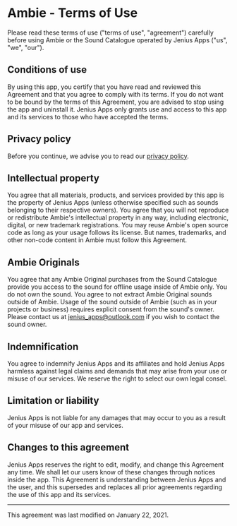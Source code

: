 # Ambie - Terms of Use 

Please read these terms of use ("terms of use", "agreement") carefully before using Ambie or the Sound Catalogue operated by Jenius Apps ("us", "we", "our").

## Conditions of use

By using this app, you certify that you have read and reviewed this Agreement and that you agree to comply with its terms. If you do not want to be bound by the terms of this Agreement, you are advised to stop using the app and uninstall it. Jenius Apps only grants use and access to this app and its services to those who have accepted the terms.

## Privacy policy

Before you continue, we advise you to read our [privacy policy](https://github.com/jenius-apps/ambie/blob/main/privacypolicy.md). 

## Intellectual property

You agree that all materials, products, and services provided by this app is the property of Jenius Apps (unless otherwise specified such as sounds belonging to their respective owners). You agree that you will not reproduce or redistribute Ambie's intellectual property in any way, including electronic, digital, or new trademark registrations. You may reuse Ambie's open source code as long as your usage follows its license. But names, trademarks, and other non-code content in Ambie must follow this Agreement.

## Ambie Originals

You agree that any Ambie Original purchases from the Sound Catalogue provide you access to the sound for offline usage inside of Ambie only. You do not own the sound. You agree to not extract Ambie Original sounds outside of Ambie. Usage of the sound outside of Ambie (such as in your projects or business) requires explicit consent from the sound's owner. Please contact us at jenius_apps@outlook.com if you wish to contact the sound owner.

## Indemnification

You agree to indemnify Jenius Apps and its affiliates and hold Jenius Apps harmless against legal claims and demands that may arise from your use or misuse of our services. We reserve the right to select our own legal consel.

## Limitation or liability

Jenius Apps is not liable for any damages that may occur to you as a result of your misuse of our app and services.

## Changes to this agreement

Jenius Apps reserves the right to edit, modify, and change this Agreement any time. We shall let our users know of these changes through notices inside the app. This Agreement is understanding between Jenius Apps and the user, and this supersedes and replaces all prior agreements regarding the use of this app and its services.

---
This agreement was last modified on January 22, 2021. 
